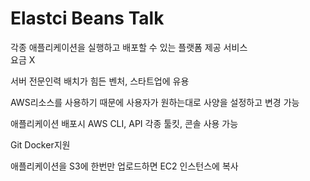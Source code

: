 # Elastci Beans Talk

각종 애플리케이션을 실행하고 배포할 수 있는 플랫폼 제공 서비스
<br>요금 X

서버 전문인력 배치가 힘든 벤처, 스타트업에 유용

AWS리소스를 사용하기 때문에 사용자가 원하는대로 사양을 설정하고 변경 가능

애플리케이션 배포시 AWS CLI, API 각종 툴킷, 콘솔 사용 가능

Git Docker지원

애플리케이션을 S3에 한번만 업로드하면 EC2 인스턴스에 복사

